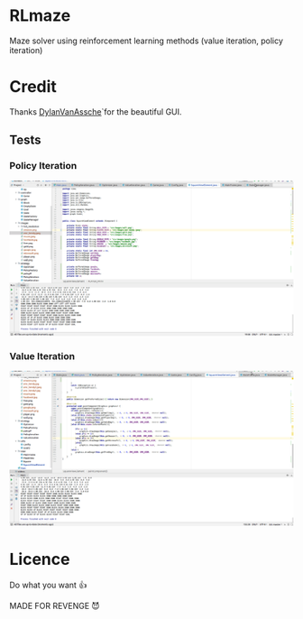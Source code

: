 # RLmaze
Maze solver using reinforcement learning methods (value iteration, policy iteration)

# Credit
Thanks [DylanVanAssche]( https://github.com/DylanVanAssche )`for the beautiful GUI.

## Tests
### Policy Iteration
![](videos/hendy.gif)
### Value Iteration
![](videos/essam.gif)

# Licence
Do what you want :thumbsup:

MADE FOR REVENGE :smiling_imp:
